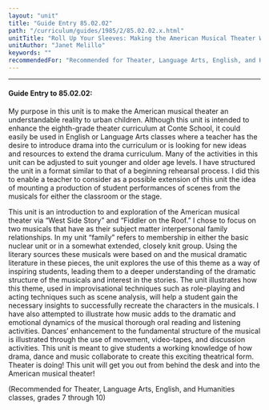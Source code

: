 ```yaml
---
layout: "unit"
title: "Guide Entry 85.02.02"
path: "/curriculum/guides/1985/2/85.02.02.x.html"
unitTitle: "Roll Up Your Sleeves: Making the American Musical Theater Work in the Classroom"
unitAuthor: "Janet Melillo"
keywords: ""
recommendedFor: "Recommended for Theater, Language Arts, English, and Humanities classes, grades 7 through 10"
---
```

<body>
<hr/>
 <h4>
  Guide Entry to 85.02.02:
 </h4>
 My purpose in this unit is to make the American musical theater an understandable reality to urban children. Although this unit is intended to enhance the eighth-grade theater curriculum at Conte School, it could easily be used in English or Language Arts classes where a teacher has the desire to introduce drama into the curriculum or is looking for new ideas and resources to extend the drama curriculum. Many of the activities in this unit can be adjusted to suit younger and older age levels. I have structured the unit in a format similar to that of a beginning rehearsal process. I did this to enable a teacher to consider as a possible extension of this unit the idea of mounting a production of student performances of scenes from the musicals for either the classroom or the stage.
 <p>
  This unit is an introduction to and exploration of the American musical theater via “West Side Story” and “Fiddler on the Roof.” I chose to focus on two musicals that have as their subject matter interpersonal family relationships. In my unit “family” refers to membership in either the basic nuclear unit or in a somewhat extended, closely knit group. Using the literary sources these musicals were based on and the musical dramatic literature in these pieces, the unit explores the use of this theme as a way of inspiring students, leading them to a deeper understanding of the dramatic structure of the musicals and interest in the stories. The unit illustrates how this theme, used in improvisational techniques such as role-playing and acting techniques such as scene analysis, will help a student gain the necessary insights to successfully recreate the characters in the musicals. I have also attempted to illustrate how music adds to the dramatic and emotional dynamics of the musical thorough oral reading and listening activities. Dances’ enhancement to the fundamental structure of the musical is illustrated through the use of movement, video-tapes, and discussion activities. This unit is meant to give students a working knowledge of how drama, dance and music collaborate to create this exciting theatrical form. Theater is doing! This unit will get you out from behind the desk and into the American musical theater!
 </p>
 <p>
  (Recommended for Theater, Language Arts, English, and Humanities classes, grades 7 through 10)
 </p>

</body>